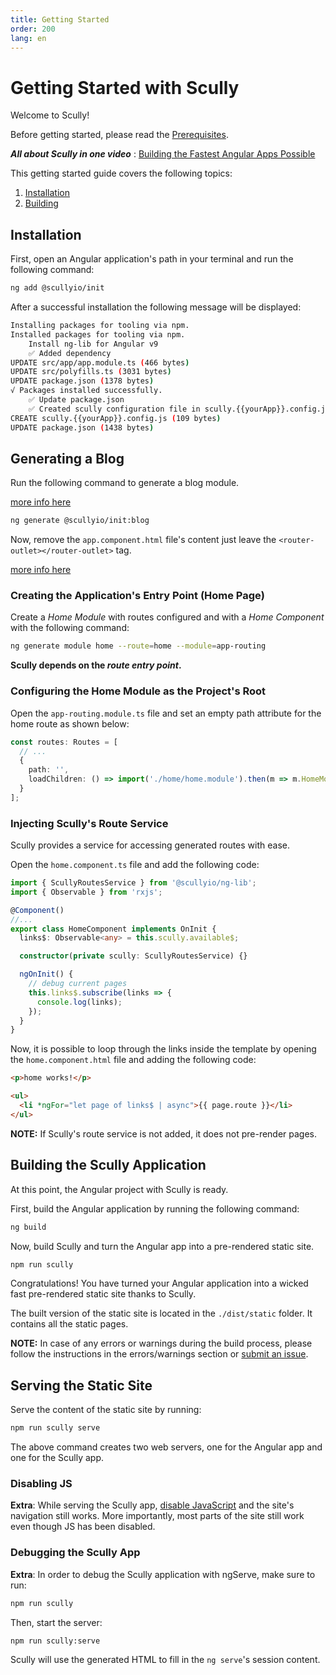 ```yaml
---
title: Getting Started
order: 200
lang: en
---
```


# Getting Started with Scully

Welcome to Scully!

Before getting started, please read the [Prerequisites](pre-requisites.md).

**_All about Scully in one video_** : [Building the Fastest Angular Apps Possible](https://thinkster.io/tutorials/scully-webinar-building-the-fastest-angular-apps-possible)

This getting started guide covers the following topics:

1. [Installation](#installation)
2. [Building](#building-the-scully-application)

## Installation

First, open an Angular application's path in your terminal and run the following command:

```bash
ng add @scullyio/init
```

After a successful installation the following message will be displayed:

```bash
Installing packages for tooling via npm.
Installed packages for tooling via npm.
    Install ng-lib for Angular v9
    ✅️ Added dependency
UPDATE src/app/app.module.ts (466 bytes)
UPDATE src/polyfills.ts (3031 bytes)
UPDATE package.json (1378 bytes)
√ Packages installed successfully.
    ✅️ Update package.json
    ✅️ Created scully configuration file in scully.{{yourApp}}.config.js
CREATE scully.{{yourApp}}.config.js (109 bytes)
UPDATE package.json (1438 bytes)
```

## Generating a Blog

Run the following command to generate a blog module.

[more info here](blog.md)

```bash
ng generate @scullyio/init:blog
```

Now, remove the `app.component.html` file's content just leave the `<router-outlet></router-outlet>` tag.

[more info here](blog.md)

### Creating the Application's Entry Point (Home Page)

Create a _Home Module_ with routes configured and with a _Home Component_ with the following command:

```bash
ng generate module home --route=home --module=app-routing
```

**Scully depends on the _route entry point_.**

### Configuring the Home Module as the Project's Root

Open the `app-routing.module.ts` file and set an empty path attribute for the home route as shown below:

```typescript
const routes: Routes = [
  // ...
  {
    path: '',
    loadChildren: () => import('./home/home.module').then(m => m.HomeModule)
  }
];
```

### Injecting Scully's Route Service

Scully provides a service for accessing generated routes with ease.

Open the `home.component.ts` file and add the following code:

```typescript
import { ScullyRoutesService } from '@scullyio/ng-lib';
import { Observable } from 'rxjs';

@Component()
//...
export class HomeComponent implements OnInit {
  links$: Observable<any> = this.scully.available$;

  constructor(private scully: ScullyRoutesService) {}

  ngOnInit() {
    // debug current pages
    this.links$.subscribe(links => {
      console.log(links);
    });
  }
}
```

Now, it is possible to loop through the links inside the template by opening the `home.component.html` file and adding the following code:

```html
<p>home works!</p>

<ul>
  <li *ngFor="let page of links$ | async">{{ page.route }}</li>
</ul>
```

**NOTE:** If Scully's route service is not added, it does not pre-render pages.

## Building the Scully Application

At this point, the Angular project with Scully is ready.

First, build the Angular application by running the following command:

```bash
ng build
```

Now, build Scully and turn the Angular app into a pre-rendered static site.

```bash
npm run scully
```

Congratulations! You have turned your Angular application into a wicked fast pre-rendered static site thanks to Scully.

The built version of the static site is located in the `./dist/static` folder. It contains all the static pages.

**NOTE:** In case of any errors or warnings during the build process, please follow the instructions in the errors/warnings section or [submit an issue](https://github.com/scullyio/scully/issues/new/choose).

## Serving the Static Site

Serve the content of the static site by running:

```bash
npm run scully serve
```

The above command creates two web servers, one for the Angular app and one for the Scully app.

### Disabling JS

**Extra**: While serving the Scully app, [disable JavaScript](https://developers.google.com/web/tools/chrome-devtools/javascript/disable)
and the site's navigation still works. More importantly, most parts of the site still work even though JS has been disabled.

### Debugging the Scully App

**Extra**: In order to debug the Scully application with ngServe, make sure to run:

```bash
npm run scully
```

Then, start the server:

```bash
npm run scully:serve
```

Scully will use the generated HTML to fill in the `ng serve`'s session content.
